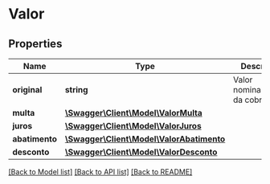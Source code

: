 # Valor

## Properties
Name | Type | Description | Notes
------------ | ------------- | ------------- | -------------
**original** | **string** | Valor nominal/original da cobrança. | [optional] 
**multa** | [**\Swagger\Client\Model\ValorMulta**](ValorMulta.md) |  | [optional] 
**juros** | [**\Swagger\Client\Model\ValorJuros**](ValorJuros.md) |  | [optional] 
**abatimento** | [**\Swagger\Client\Model\ValorAbatimento**](ValorAbatimento.md) |  | [optional] 
**desconto** | [**\Swagger\Client\Model\ValorDesconto**](ValorDesconto.md) |  | [optional] 

[[Back to Model list]](../../README.md#documentation-for-models) [[Back to API list]](../../README.md#documentation-for-api-endpoints) [[Back to README]](../../README.md)

